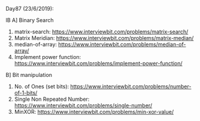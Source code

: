 Day87 (23/6/2019): 

IB
A] Binary Search
1. matrix-search: https://www.interviewbit.com/problems/matrix-search/
2. Matrix Meridian: https://www.interviewbit.com/problems/matrix-median/
3. median-of-array: https://www.interviewbit.com/problems/median-of-array/
4. Implement power function: https://www.interviewbit.com/problems/implement-power-function/

B] Bit manipulation
1. No. of Ones (set bits): https://www.interviewbit.com/problems/number-of-1-bits/
2. Single Non Repeated Number: https://www.interviewbit.com/problems/single-number/
3. MinXOR: https://www.interviewbit.com/problems/min-xor-value/